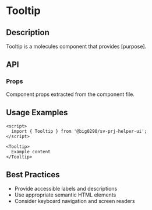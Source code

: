# Tooltip

## Description

Tooltip is a molecules component that provides [purpose].

## API

### Props

Component props extracted from the component file.

## Usage Examples

```svelte
<script>
  import { Tooltip } from '@big0290/sv-prj-helper-ui';
</script>

<Tooltip>
  Example content
</Tooltip>
```

## Best Practices

- Provide accessible labels and descriptions
- Use appropriate semantic HTML elements
- Consider keyboard navigation and screen readers
